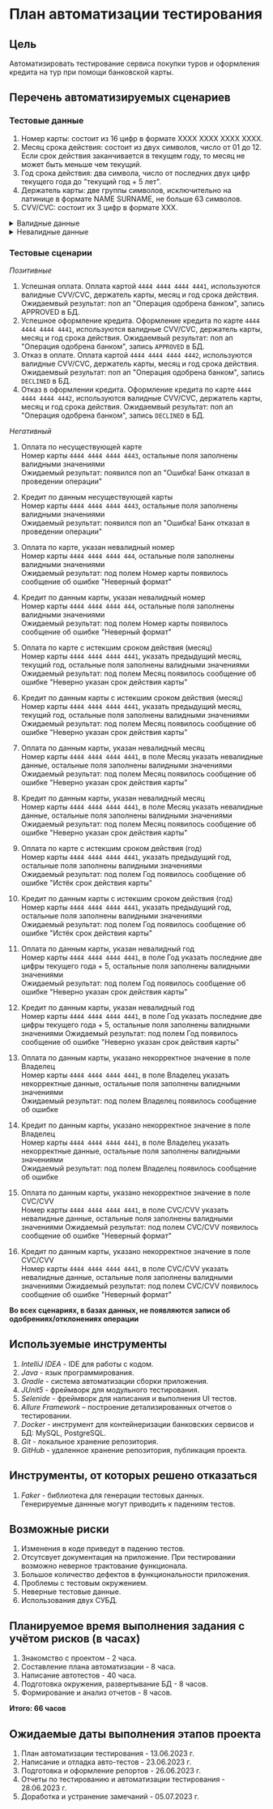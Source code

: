 # План автоматизации тестирования

## Цель
Автоматизировать тестирование сервиса покупки туров и оформления кредита на тур при помощи банковской карты.


## Перечень автоматизируемых сценариев
### Тестовые данные
1. Номер карты: состоит из 16 цифр в формате ХХХХ ХХХХ ХХХХ ХХХХ.
2. Месяц срока действия: состоит из двух символов, число от 01 до 12. Если срок действия заканчивается в текущем году, то месяц не может быть меньше чем текущий.
3. Год срока действия: два символа, число от последних двух цифр текущего года до "текущий год + 5 лет".
4. Держатель карты: две группы символов, исключительно на латинице в формате NAME SURNAME, не больше 63 символов.
5. CVV/CVC: состоит их 3 цифр в формате ХХХ.

  <details>
  <summary>Валидные данные</summary>  

* Карта:  

` 4444 4444 4444 4441 ` - возвращает статус `APPROVED` 

` 4444 4444 4444 4442 ` - возвращает статус `DECLINED`

* Месяц: `01`-`12`
* Год: `текущий` - `текущий + 5 лет`
* Держатель карты: `IVAN IVANOV`, `PETR PETROV`
* CVV/CVC: `000`-`999`

</details>

<details>
  <summary>Невалидные данные</summary>  

* Карта:
`0000 0000 0000 0000`, `4444 4444 4444 4440`, `4444 4444 4444 4443`, `4444 4444 4444 444`
  `1234 5678 9012 3456`.

* Месяц: `0`-`9`,`00`,`13`-`99`
* Год: `00`-`22`
* Держатель карты: `ИВАН ИВАНОВ`, `PETR PETROV11`, `PETRUXA`, `ب ج د ﻩ و ز ح ط ي ك ل م ن س ع ف صر `,`P#TRUX@`, `PETR PETROVICH PETROV`
* CVV/CVC: `0`-`9`, `00`-`99`,

</details>

### Тестовые сценарии

*Позитивные*

1. Успешная оплата.
   Оплата картой `4444 4444 4444 4441`, используются валидные CVV/CVC, держатель карты, месяц и год срока действия.
Ожидаемвый результат: поп ап "Операция одобрена банком", запись APPROVED в БД.
2. Успешное оформление кредита.
   Оформление кредита по карте `4444 4444 4444 4441`, используются валидные CVV/CVC, держатель карты, месяц и год срока действия.
   Ожидаемвый результат: поп ап "Операция одобрена банком", запись `APPROVED` в БД.
3. Отказ в оплате. 
   Оплата картой `4444 4444 4444 4442`, используются валидные CVV/CVC, держатель карты, месяц и год срока действия.
   Ожидаемвый результат: поп ап "Операция одобрена банком", запись `DECLINED` в БД.
4. Отказ в оформлении кредита.
   Оформление кредита по карте `4444 4444 4444 4442`, используются валидные CVV/CVC, держатель карты, месяц и год срока действия.
   Ожидаемвый результат: поп ап "Операция одобрена банком", запись `DECLINED` в БД.

*Негативный*

1. Оплата по несуществующей карте   
   Номер карты `4444 4444 4444 4443`, остальные поля заполнены валидными значениями  
   Ожидаемый результат: появился поп ап "Ошибка! Банк отказал в проведении операции"

2. Кредит по данным несуществующей карты   
   Номер карты `4444 4444 4444 4443`, остальные поля заполнены валидными значениями  
   Ожидаемый результат: появился поп ап "Ошибка! Банк отказал в проведении операции"

3. Оплата по карте, указан невалидный номер   
   Номер карты `4444 4444 4444 444`, остальные поля заполнены валидными значениями  
   Ожидаемый результат: под полем Номер карты появилось сообщение об ошибке "Неверный формат"

4. Кредит по данным карты, указан невалидный номер    
   Номер карты `4444 4444 4444 444`, остальные поля заполнены валидными значениями  
   Ожидаемый результат: под полем Номер карты появилось сообщение об ошибке "Неверный формат"

5. Оплата по карте с истекшим сроком действия (месяц)  
   Номер карты `4444 4444 4444 4441`, указать предыдущий месяц, текущий год, остальные поля заполнены валидными значениями  
   Ожидаемый результат: под полем Месяц появилось сообщение об ошибке "Неверно указан срок действия карты"

6. Кредит по данным карты с истекшим сроком действия (месяц)  
   Номер карты `4444 4444 4444 4441`, указать предыдущий месяц, текущий год, остальные поля заполнены валидными значениями 
   Ожидаемый результат: под полем Месяц появилось сообщение об ошибке "Неверно указан срок действия карты"

7. Оплата по данным карты, указан невалидный месяц   
   Номер карты `4444 4444 4444 4441`, в поле Месяц указать невалидные данные, остальные поля заполнены валидными значениями  
   Ожидаемый результат: под полем Месяц появилось сообщение об ошибке "Неверно указан срок действия карты"

8. Кредит по данным карты, указан невалидный месяц   
   Номер карты `4444 4444 4444 4441`, в поле Месяц указать невалидные данные, остальные поля заполнены валидными значениями  
   Ожидаемый результат: под полем Месяц появилось сообщение об ошибке "Неверно указан срок действия карты"

9. Оплата по карте с истекшим сроком действия (год)  
   Номер карты `4444 4444 4444 4441`, указать предыдущий год, остальные поля заполнены валидными значениями  
   Ожидаемый результат: под полем Год появилось сообщение об ошибке "Истёк срок действия карты"

10. Кредит по данным карты с истекшим сроком действия (год)  
   Номер карты `4444 4444 4444 4441`, указать предыдущий год, остальные поля заполнены валидными значениями  
   Ожидаемый результат: под полем Год появилось сообщение об ошибке "Истёк срок действия карты"

11. Оплата по данным карты, указан невалидный год   
   Номер карты `4444 4444 4444 4441`, в поле Год указать последние две цифры текущего года + 5, остальные поля заполнены валидными значениями  
   Ожидаемый результат: под полем Год появилось сообщение об ошибке "Неверно указан срок действия карты"

12. Кредит по данным карты, указан невалидный год   
   Номер карты `4444 4444 4444 4441`, в поле Год указать последние две цифры текущего года + 5, остальные поля заполнены валидными значениями 
   Ожидаемый результат: под полем Год появилось сообщение об ошибке "Неверно указан срок действия карты"

13. Оплата по данным карты, указано некорректное значение в поле Владелец  
   Номер карты `4444 4444 4444 4441`, в поле Владелец указать некорректные данные, остальные поля заполнены валидными значениями  
   Ожидаемый результат: под полем Владелец появилось сообщение об ошибке

14. Кредит по данным карты, указано некорректное значение в поле Владелец   
   Номер карты `4444 4444 4444 4441`, в поле Владелец указать некорректные данные, остальные поля заполнены валидными значениями  
   Ожидаемый результат: под полем Владелец появилось сообщение об ошибке

15. Оплата по данным карты, указано некорректное значение в поле CVC/CVV   
   Номер карты `4444 4444 4444 4441`, в поле CVC/CVV указать невалидные данные, остальные поля заполнены валидными значениями 
   Ожидаемый результат: под полем CVC/CVV появилось сообщение об ошибке "Неверный формат"

16. Кредит по данным карты, указано некорректное значение в поле CVC/CVV   
   Номер карты `4444 4444 4444 4441`, в поле CVC/CVV указать невалидные данные, остальные поля заполнены валидными значениями 
   Ожидаемый результат: под полем CVC/CVV появилось сообщение об ошибке "Неверный формат"

__Во всех сценариях, в базах данных, не появляются записи об одобрениях/отклонениях операции__

## Используемые инструменты
1. *IntelliJ IDEA* - IDE для работы с кодом.
2. *Java* - язык программирования.
3. *Gradle* - система автоматизации сборки приложения.
4. *JUnit5* - фреймворк для модульного тестирования.
5. *Selenide* - фреймворк для написания и выполнения UI тестов.
6. *Allure Framework* – построение детализированных отчетов о тестировании.  
7. *Docker* - инструмент для контейнеризации банковских сервисов и БД: MySQL, PostgreSQL.
8. *Git* - локальное хранение репозитория.
9. *GitHub* - удаленное хранение репозитория, публикация проекта.

## Инструменты, от которых решено отказаться
1. *Faker* - библиотека для генерации тестовых данных.  
Генерируемые даннные могут приводить к падениям тестов.

## Возможные риски
1. Изменения в коде приведут в падению тестов.
2. Отсутсвует документация на приложение. При тестировании возможно неверное трактование функционала.
3. Большое количество дефектов в функциональности приложения.
4. Проблемы с тестовым окружением.
5. Неверные тестовые данные.
6. Использования двух СУБД.

## Планируемое время выполнения задания с учётом рисков (в часах)
1. Знакомство с проектом - 2 часа.
2. Составление плана автоматизации - 8 часа.
3. Написание автотестов - 40 часа.
4. Подготовка окружения, развертывание БД - 8 часов.
5. Формирование и анализ отчетов - 8 часов.  
 
__Итого: 66 часов__

## Ожидаемые даты выполнения этапов проекта
1. План автоматизации тестирования - 13.06.2023 г.
2. Написание и отладка авто-тестов - 23.06.2023 г.
3. Подготовка и оформление репортов - 26.06.2023 г.
4. Отчеты по тестированию и автоматизации тестирования - 28.06.2023 г.
5. Доработка и устранение замечаний - 05.07.2023 г.




